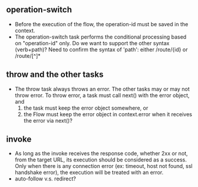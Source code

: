 ## operation-switch
* Before the execution of the flow, the operation-id must be saved in the context.
* The operation-switch task performs the conditional processing based on "operation-id" only. Do we want to support the other syntax (verb+path)? Need to confirm the syntax of 'path': either /route/{id} or /route/[^\]\*

## throw and the other tasks
* The throw task always throws an error. The other tasks may or may not throw error. To throw error, a task must call next() with the error object, and
    1. the task must keep the error object somewhere, or
    2. the Flow must keep the error object in context.error when it receives the error via next()?

## invoke
* As long as the invoke receives the response code, whether 2xx or not, from the target URL, its execution should be considered as a success. Only when there is any connection error (ex: timeout, host not found, ssl handshake error), the execution will be treated with an error.
* auto-follow v.s. redirect?
